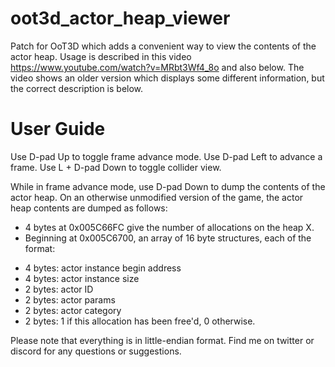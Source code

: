 # oot3d_actor_heap_viewer
Patch for OoT3D which adds a convenient way to view the contents of the actor heap.
Usage is described in this video https://www.youtube.com/watch?v=MRbt3Wf4_8o and also below. The video shows an older version which displays some different information, but the correct description is below.

# User Guide
Use D-pad Up to toggle frame advance mode.
Use D-pad Left to advance a frame.
Use L + D-pad Down to toggle collider view.

While in frame advance mode, use D-pad Down to dump the contents of the actor heap.
On an otherwise unmodified version of the game, the actor heap contents are dumped as follows:

* 4 bytes at 0x005C66FC give the number of allocations on the heap X.
* Beginning at 0x005C6700, an array of 16 byte structures, each of the format:
- 4 bytes: actor instance begin address
- 4 bytes: actor instance size
- 2 bytes: actor ID
- 2 bytes: actor params
- 2 bytes: actor category
- 2 bytes: 1 if this allocation has been free'd, 0 otherwise.

Please note that everything is in little-endian format. Find me on twitter or discord for any questions or suggestions.
